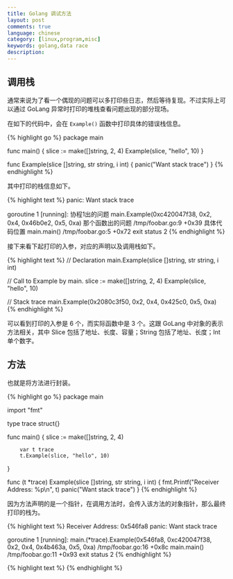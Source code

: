 ```yaml
---
title: Golang 调试方法
layout: post
comments: true
language: chinese
category: [linux,program,misc]
keywords: golang,data race
description:
---
```



<!-- more -->

## 调用栈

通常来说为了看一个偶现的问题可以多打印些日志，然后等待复现。不过实际上可以通过 GoLang 异常时打印的堆栈查看问题出现的部分现场。

在如下的代码中，会在 `Example()` 函数中打印具体的错误栈信息。

{% highlight go %}
package main

func main() {
        slice := make([]string, 2, 4)
        Example(slice, "hello", 10)
}

func Example(slice []string, str string, i int) {
        panic("Want stack trace")
}
{% endhighlight %}

其中打印的栈信息如下。

{% highlight text %}
panic: Want stack trace

goroutine 1 [running]:          协程1出的问题
main.Example(0xc420047f38, 0x2, 0x4, 0x46b0e2, 0x5, 0xa)  那个函数出的问题
        /tmp/foobar.go:9 +0x39  具体代码位置
main.main()
        /tmp/foobar.go:5 +0x72
exit status 2
{% endhighlight %}

接下来看下起打印的入参，对应的声明以及调用栈如下。

{% highlight text %}
// Declaration
main.Example(slice []string, str string, i int)

// Call to Example by main.
slice := make([]string, 2, 4)
Example(slice, "hello", 10)

// Stack trace
main.Example(0x2080c3f50, 0x2, 0x4, 0x425c0, 0x5, 0xa)
{% endhighlight %}

可以看到打印的入参是 6 个，而实际函数中是 3 个。这跟 GoLang 中对象的表示方法相关，其中 Slice 包括了地址、长度、容量；String 包括了地址、长度；Int 单个数字。

## 方法

也就是将方法进行封装。

{% highlight go %}
package main

import "fmt"

type trace struct{}

func main() {
        slice := make([]string, 2, 4)

        var t trace
        t.Example(slice, "hello", 10)
}

func (t *trace) Example(slice []string, str string, i int) {
        fmt.Printf("Receiver Address: %p\n", t)
        panic("Want stack trace")
}
{% endhighlight %}

因为方法声明的是一个指针，在调用方法时，会传入该方法的对象指针，那么最终打印的栈为。

{% highlight text %}
Receiver Address: 0x546fa8
panic: Want stack trace

goroutine 1 [running]:
main.(*trace).Example(0x546fa8, 0xc420047f38, 0x2, 0x4, 0x4b463a, 0x5, 0xa)
        /tmp/foobar.go:16 +0x8c
main.main()
        /tmp/foobar.go:11 +0x93
exit status 2
{% endhighlight %}

<!--
https://www.ardanlabs.com/blog/2015/01/stack-traces-in-go.html
-->

{% highlight text %}
{% endhighlight %}
